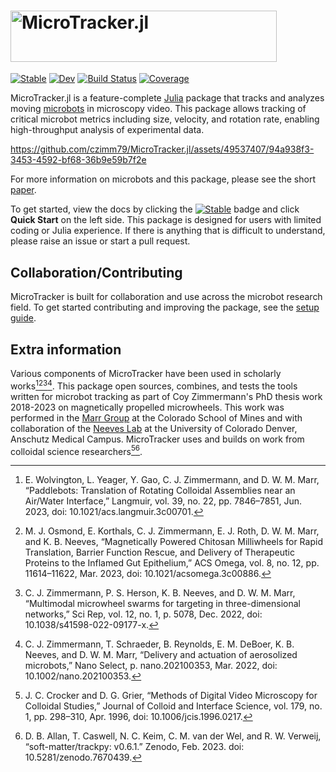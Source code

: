 <h1><img alt="MicroTracker.jl" src="https://github.com/czimm79/MicroTracker.jl/assets/49537407/a6562792-4953-46cb-8e3a-7eba9ba8ee06" width=426 height=81.4 ></h1>

[![Stable](https://img.shields.io/badge/docs-stable-blue.svg)](https://czimm79.github.io/MicroTracker.jl/stable/)
[![Dev](https://img.shields.io/badge/docs-dev-blue.svg)](https://czimm79.github.io/MicroTracker.jl/dev/)
[![Build Status](https://github.com/czimm79/MicroTracker.jl/actions/workflows/CI.yml/badge.svg?branch=master)](https://github.com/czimm79/MicroTracker.jl/actions/workflows/CI.yml?query=branch%3Amaster)
[![Coverage](https://codecov.io/gh/czimm79/MicroTracker.jl/branch/master/graph/badge.svg)](https://codecov.io/gh/czimm79/MicroTracker.jl)

MicroTracker.jl is a feature-complete [Julia](https://julialang.org/) package that tracks and analyzes moving [microbots](https://www.nature.com/articles/s41467-020-19322-7) in microscopy video. This package allows tracking of critical microbot metrics including size, velocity, and rotation rate, enabling high-throughput analysis of experimental data.

https://github.com/czimm79/MicroTracker.jl/assets/49537407/94a938f3-3453-4592-bf68-36b9e59b7f2e

For more information on microbots and this package, please see the short [paper](https://github.com/czimm79/MicroTracker.jl/blob/master/paper/paper.md).

 To get started, view the docs by clicking the [![Stable](https://img.shields.io/badge/docs-stable-blue.svg)](https://czimm79.github.io/MicroTracker.jl/stable/) badge and click **Quick Start** on the left side. This package is designed for users with limited coding or Julia experience. If there is anything that is difficult to understand, please raise an issue or start a pull request.

## Collaboration/Contributing
MicroTracker is built for collaboration and use across the microbot research field. To get started contributing and improving the package, see the [setup guide](https://czimm79.github.io/MicroTracker.jl/dev/settingupdev/).

## Extra information
Various components of MicroTracker have been used in scholarly works[^1][^2][^3][^4]. This package open sources, combines, and tests the tools written for microbot tracking as part of Coy Zimmermann's PhD thesis work 2018-2023 on magnetically propelled microwheels. This work was performed in the [Marr Group](https://chemeng.mines.edu/project/marr-david/) at the Colorado School of Mines and with collaboration of the [Neeves Lab](https://neeveslab.com/) at the University of Colorado Denver, Anschutz Medical Campus. MicroTracker uses and builds on work from colloidal science researchers[^5][^6].

[^1]: E. Wolvington, L. Yeager, Y. Gao, C. J. Zimmermann, and D. W. M. Marr, “Paddlebots: Translation of Rotating Colloidal Assemblies near an Air/Water Interface,” Langmuir, vol. 39, no. 22, pp. 7846–7851, Jun. 2023, doi: 10.1021/acs.langmuir.3c00701.
[^2]: M. J. Osmond, E. Korthals, C. J. Zimmermann, E. J. Roth, D. W. M. Marr, and K. B. Neeves, “Magnetically Powered Chitosan Milliwheels for Rapid Translation, Barrier Function Rescue, and Delivery of Therapeutic Proteins to the Inflamed Gut Epithelium,” ACS Omega, vol. 8, no. 12, pp. 11614–11622, Mar. 2023, doi: 10.1021/acsomega.3c00886.
[^3]: C. J. Zimmermann, P. S. Herson, K. B. Neeves, and D. W. M. Marr, “Multimodal microwheel swarms for targeting in three-dimensional networks,” Sci Rep, vol. 12, no. 1, p. 5078, Dec. 2022, doi: 10.1038/s41598-022-09177-x.
[^4]: C. J. Zimmermann, T. Schraeder, B. Reynolds, E. M. DeBoer, K. B. Neeves, and D. W. M. Marr, “Delivery and actuation of aerosolized microbots,” Nano Select, p. nano.202100353, Mar. 2022, doi: 10.1002/nano.202100353.
[^5]: J. C. Crocker and D. G. Grier, “Methods of Digital Video Microscopy for Colloidal Studies,” Journal of Colloid and Interface Science, vol. 179, no. 1, pp. 298–310, Apr. 1996, doi: 10.1006/jcis.1996.0217.
[^6]: D. B. Allan, T. Caswell, N. C. Keim, C. M. van der Wel, and R. W. Verweij, “soft-matter/trackpy: v0.6.1.” Zenodo, Feb. 2023. doi: 10.5281/zenodo.7670439.

